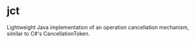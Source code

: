 # jct
Lightweight Java implementation of an operation cancellation mechanism, similar to C#'s CancellationToken.
